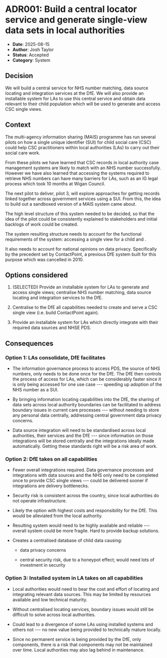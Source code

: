 # ADR001: Build a central locator service and generate single-view data sets in local authorities  
  
- **Date**:     2025-08-15
- **Author**:   Josh Taylor
- **Status**:   Accepted
- **Category**: System

## Decision

We will build a central service for NHS number matching, data source
locating and integration services at the DfE. We will also provide an
installable system for LAs to use this central service and obtain data
relevant to their child population which will be used to generate and
access CSC single views.

## Context

The multi-agency information sharing (MAIS) programme has run several
pilots on how a single unique identifier (SUI) for child social care
(CSC) could help CSC practitioners within local authorities (LAs) to
carry out their social care work.

From these pilots we have learned that CSC records in local authority
case management systems are likely to match with an NHS number
successfully. However we have also learned that accessing the systems
required to retrieve NHS numbers can have many barriers for LAs, such as
an IG legal process which took 10 months at Wigan Council.

The next pilot to deliver, pilot 3, will explore approaches for getting
records linked together across government services using a SUI. From
this, the idea to build out a sandboxed version of a MAIS system came
about.

The high level structure of this system needed to be decided, so that
the idea of the pilot could be consistently explained to stakeholders
and initial backlogs of work could be created.

The system resulting structure needs to account for the functional
requirements of the system: accessing a single view for a child and .

It also needs to account for national opinions on data privacy.
Specifically by the precedent set by ContactPoint, a previous DfE system
built for this purpose which was cancelled in 2010.

## Options considered

1.  (SELECTED) Provide an installable system for LAs to generate and
    access single views; centralise NHS number matching, data source
    locating and integration services to the DfE.

2.  Centralise to the DfE all capabilities needed to create and serve a
    CSC single view (i.e. build ContactPoint again).

3.  Provide an installable system for LAs which directly integrate with
    their required data sources and NHSE PDS.

## Consequences

### Option 1: LAs consolidate, DfE facilitates

- The information governance process to access PDS, the source of NHS
  numbers, only needs to be done once for the DfE. The DfE then controls
  the process of access for LAs, which can be considerably faster since
  it is only being accessed for one use case --- speeding up adoption of
  the NHS number as a SUI.

- By bringing information locating capabilities into the DfE, the
  sharing of data sets across local authority boundaries can be
  facilitated to address boundary issues in current care processes ---
  without needing to store any personal data centrally, addressing
  central government data privacy concerns.

- Data source integration will need to be standardised across local
  authorities, their services and the DfE --- since information on those
  integrations will be stored centrally and the integrations ideally
  made automatically. Getting these standards right will be a risk area
  of work.

### Option 2: DfE takes on all capabilities

- Fewer overall integrations required. Data governance processes and
  integrations with data sources and the NHS only need to be completed
  once to provide CSC single views --- could be delivered sooner if
  integrations are delivery bottlenecks.

- Security risk is consistent across the country, since local
  authorities do not operate infrastructure.

- Likely the option with highest costs and responsibility for the DfE.
  This would be alleviated from the local authority.

- Resulting system would need to be highly available and reliable ---
  overall system could be more fragile. Hard to provide backup
  solutions.

- Creates a centralised database of child data causing:

  - data privacy concerns

  - central security risk, due to a honeypot effect; would need lots of
    investment in security

### Option 3: Installed system in LA takes on all capabilities

- Local authorities would need to bear the cost and effort of locating
  and integrating relevant data sources. This may be limited by
  resources available and low technical maturity.

- Without centralised locating services, boundary issues would still be
  difficult to solve across local authorities.

- Could lead to a divergence of some LAs using installed systems and
  others not --- no new value being provided to technically mature
  locally.

- Since no permanent service is being provided by the DfE, only
  components, there is a risk that components may not be maintained over
  time. Local authorities may also lag behind in maintenance.
